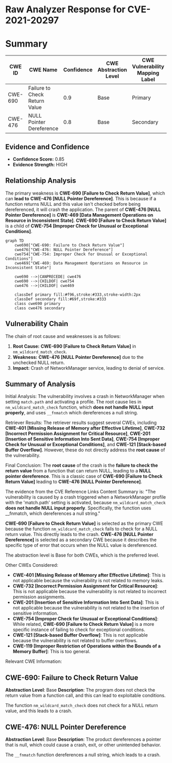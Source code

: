 # Raw Analyzer Response for CVE-2021-20297

# Summary
| CWE ID | CWE Name | Confidence | CWE Abstraction Level | CWE Vulnerability Mapping Label | CWE-Vulnerability Mapping Notes |
|---|---|---|---|---|---|
| CWE-690 | Failure to Check Return Value | 0.9 | Base | Primary | Allowed |
| CWE-476 | NULL Pointer Dereference | 0.8 | Base | Secondary | Allowed |

## Evidence and Confidence

*   **Confidence Score:** 0.85
*   **Evidence Strength:** HIGH

## Relationship Analysis
The primary weakness is **CWE-690 [Failure to Check Return Value]**, which can **lead to** **CWE-476 [NULL Pointer Dereference]**. This is because if a function returns NULL and this value isn't checked before being dereferenced, it will crash the application. The parent of **CWE-476 [NULL Pointer Dereference]** is **CWE-469 [Data Management Operations on Resource in Inconsistent State]**. **CWE-690 [Failure to Check Return Value]** is a child of **CWE-754 [Improper Check for Unusual or Exceptional Conditions]**.

```mermaid
graph TD
    cwe690["CWE-690: Failure to Check Return Value"]
    cwe476["CWE-476: NULL Pointer Dereference"]
    cwe754["CWE-754: Improper Check for Unusual or Exceptional Conditions"]
    cwe469["CWE-469: Data Management Operations on Resource in Inconsistent State"]
    
    cwe690 -->|CANPRECEDE| cwe476
    cwe690 -->|CHILDOF| cwe754
    cwe476 -->|CHILDOF| cwe469

    classDef primary fill:#f96,stroke:#333,stroke-width:2px
    classDef secondary fill:#69f,stroke:#333
    class cwe690 primary
    class cwe476 secondary
```

## Vulnerability Chain
The chain of root cause and weaknesses is as follows:
1.  **Root Cause:** **CWE-690 [Failure to Check Return Value]** in `nm_wildcard_match_check`.
2.  **Weakness:** **CWE-476 [NULL Pointer Dereference]** due to the unchecked NULL return.
3.  **Impact:** Crash of NetworkManager service, leading to denial of service.

## Summary of Analysis
Initial Analysis:
The vulnerability involves a crash in NetworkManager when setting `match.path` and activating a profile. The root cause lies in `nm_wildcard_match_check` function, which **does not handle NULL input properly**, and uses `__fnmatch` which dereferences a null string.

Retriever Results:
The retriever results suggest several CWEs, including **CWE-401 [Missing Release of Memory after Effective Lifetime]**, **CWE-732 [Incorrect Permission Assignment for Critical Resource]**, **CWE-201 [Insertion of Sensitive Information Into Sent Data]**, **CWE-754 [Improper Check for Unusual or Exceptional Conditions]**, and **CWE-121 [Stack-based Buffer Overflow]**. However, these do not directly address the **root cause** of the vulnerability.

Final Conclusion:
The **root cause** of the crash is the **failure to check the return value** from a function that can return NULL, leading to a **NULL pointer dereference**. This is a classic case of **CWE-690 [Failure to Check Return Value]** leading to **CWE-476 [NULL Pointer Dereference]**.

The evidence from the CVE Reference Links Content Summary is: "The vulnerability is caused by a crash triggered when a NetworkManager profile with the 'match.path' setting is activated, because `nm_wildcard_match_check` **does not handle NULL input properly**. Specifically, the function uses __fnmatch, which dereferences a null string."

**CWE-690 [Failure to Check Return Value]** is selected as the primary CWE because the function `nm_wildcard_match_check` fails to check for a NULL return value. This directly leads to the crash. **CWE-476 [NULL Pointer Dereference]** is selected as a secondary CWE because it describes the specific type of error that occurs when the NULL value is dereferenced.

The abstraction level is Base for both CWEs, which is the preferred level.

Other CWEs Considered:

*   **CWE-401 [Missing Release of Memory after Effective Lifetime]**: This is not applicable because the vulnerability is not related to memory leaks.
*   **CWE-732 [Incorrect Permission Assignment for Critical Resource]**: This is not applicable because the vulnerability is not related to incorrect permission assignments.
*   **CWE-201 [Insertion of Sensitive Information Into Sent Data]**: This is not applicable because the vulnerability is not related to the insertion of sensitive information.
*   **CWE-754 [Improper Check for Unusual or Exceptional Conditions]**: While related, **CWE-690 [Failure to Check Return Value]** is a more specific instance of failing to check for exceptional conditions.
*   **CWE-121 [Stack-based Buffer Overflow]**: This is not applicable because the vulnerability is not related to buffer overflows.
*   **CWE-119 [Improper Restriction of Operations within the Bounds of a Memory Buffer]**: This is too general.

Relevant CWE Information:
## CWE-690: Failure to Check Return Value
**Abstraction Level**: Base
**Description**: The program does not check the return value from a function call, and this can lead to exploitable conditions.

The function `nm_wildcard_match_check` does not check for a NULL return value, and this leads to a crash.

## CWE-476: NULL Pointer Dereference
**Abstraction Level**: Base
**Description**: The product dereferences a pointer that is null, which could cause a crash, exit, or other unintended behavior.

The `__fnmatch` function dereferences a null string, which leads to a crash.